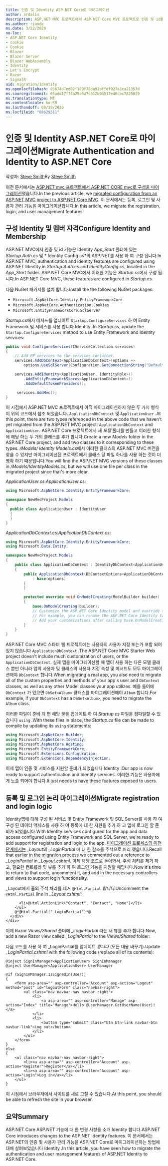 ```yaml
---
title: 인증 및 Identity ASP.NET Core로 마이그레이션
author: ardalis
description: ASP.NET MVC 프로젝트에서 ASP.NET Core MVC 프로젝트로 인증 및 id를 마이그레이션하는 방법에 대해 알아봅니다.
ms.author: riande
ms.date: 3/22/2020
no-loc:
- ASP.NET Core Identity
- cookie
- Cookie
- Blazor
- Blazor Server
- Blazor WebAssembly
- Identity
- Let's Encrypt
- Razor
- SignalR
uid: migration/identity
ms.openlocfilehash: 85674d7ed02f189f78da92bffdf927a3ca21357d
ms.sourcegitcommit: 65add17f74a29a647d812b04517e46cbc78258f9
ms.translationtype: MT
ms.contentlocale: ko-KR
ms.lasthandoff: 08/19/2020
ms.locfileid: "88629511"
---
```

# <a name="migrate-authentication-and-no-locidentity-to-aspnet-core"></a><span data-ttu-id="f3012-103">인증 및 Identity ASP.NET Core로 마이그레이션</span><span class="sxs-lookup"><span data-stu-id="f3012-103">Migrate Authentication and Identity to ASP.NET Core</span></span>

<span data-ttu-id="f3012-104">작성자: [Steve Smith](https://ardalis.com/)</span><span class="sxs-lookup"><span data-stu-id="f3012-104">By [Steve Smith](https://ardalis.com/)</span></span>

<span data-ttu-id="f3012-105">이전 문서에서는 [ASP.NET mvc 프로젝트에서 ASP.NET CORE mvc로 구성을 마이그레이션](xref:migration/configuration)했습니다.</span><span class="sxs-lookup"><span data-stu-id="f3012-105">In the previous article, we [migrated configuration from an ASP.NET MVC project to ASP.NET Core MVC](xref:migration/configuration).</span></span> <span data-ttu-id="f3012-106">이 문서에서는 등록, 로그인 및 사용자 관리 기능을 마이그레이션합니다.</span><span class="sxs-lookup"><span data-stu-id="f3012-106">In this article, we migrate the registration, login, and user management features.</span></span>

## <a name="configure-no-locidentity-and-membership"></a><span data-ttu-id="f3012-107">구성 Identity 및 멤버 자격</span><span class="sxs-lookup"><span data-stu-id="f3012-107">Configure Identity and Membership</span></span>

<span data-ttu-id="f3012-108">ASP.NET MVC에서 인증 및 id 기능은 Identity *App_Start* 폴더에 있는 *Startup.Auth.cs* 및 \* Identity Config.cs\*의 ASP.NET를 사용 하 여 구성 됩니다.</span><span class="sxs-lookup"><span data-stu-id="f3012-108">In ASP.NET MVC, authentication and identity features are configured using ASP.NET Identity in *Startup.Auth.cs* and *IdentityConfig.cs*, located in the *App_Start* folder.</span></span> <span data-ttu-id="f3012-109">ASP.NET Core MVC에서 이러한 기능은 *Startup.cs*에서 구성 됩니다.</span><span class="sxs-lookup"><span data-stu-id="f3012-109">In ASP.NET Core MVC, these features are configured in *Startup.cs*.</span></span>

<span data-ttu-id="f3012-110">다음 NuGet 패키지를 설치 합니다.</span><span class="sxs-lookup"><span data-stu-id="f3012-110">Install the the following NuGet packages:</span></span>

* `Microsoft.AspNetCore.Identity.EntityFrameworkCore`
* `Microsoft.AspNetCore.Authentication.Cookies`
* `Microsoft.EntityFrameworkCore.SqlServer`

<span data-ttu-id="f3012-111">*Startup.cs*에서 메서드를 업데이트 `Startup.ConfigureServices` 하 여 Entity Framework 및 서비스를 사용 합니다 Identity .</span><span class="sxs-lookup"><span data-stu-id="f3012-111">In *Startup.cs*, update the `Startup.ConfigureServices` method to use Entity Framework and Identity services:</span></span>

```csharp
public void ConfigureServices(IServiceCollection services)
{
    // Add EF services to the services container.
    services.AddDbContext<ApplicationDbContext>(options =>
        options.UseSqlServer(Configuration.GetConnectionString("DefaultConnection")));

    services.AddIdentity<ApplicationUser, IdentityRole>()
        .AddEntityFrameworkStores<ApplicationDbContext>()
        .AddDefaultTokenProviders();

     services.AddMvc();
}
```

<span data-ttu-id="f3012-112">이 시점에서 ASP.NET MVC 프로젝트에서 아직 마이그레이션하지 않은 두 가지 형식이 위의 코드에서 참조 되었습니다. `ApplicationDbContext` 및 `ApplicationUser` .</span><span class="sxs-lookup"><span data-stu-id="f3012-112">At this point, there are two types referenced in the above code that we haven't yet migrated from the ASP.NET MVC project: `ApplicationDbContext` and `ApplicationUser`.</span></span> <span data-ttu-id="f3012-113">ASP.NET Core 프로젝트에서 새 *모델* 폴더를 만들고 이러한 형식에 해당 하는 두 개의 클래스를 추가 합니다.</span><span class="sxs-lookup"><span data-stu-id="f3012-113">Create a new *Models* folder in the ASP.NET Core project, and add two classes to it corresponding to these types.</span></span> <span data-ttu-id="f3012-114">*/Models/ Identity Models.cs*에서 이러한 클래스의 ASP.NET MVC 버전을 찾을 수 있지만 마이그레이션된 프로젝트에서 클래스 당 파일 하나를 사용 하는 것이 더 명확 하기 때문입니다.</span><span class="sxs-lookup"><span data-stu-id="f3012-114">You will find the ASP.NET MVC versions of these classes in */Models/IdentityModels.cs*, but we will use one file per class in the migrated project since that's more clear.</span></span>

<span data-ttu-id="f3012-115">*ApplicationUser.cs*:</span><span class="sxs-lookup"><span data-stu-id="f3012-115">*ApplicationUser.cs*:</span></span>

```csharp
using Microsoft.AspNetCore.Identity.EntityFrameworkCore;

namespace NewMvcProject.Models
{
  public class ApplicationUser : IdentityUser
  {
  }
}
```

<span data-ttu-id="f3012-116">*ApplicationDbContext.cs*:</span><span class="sxs-lookup"><span data-stu-id="f3012-116">*ApplicationDbContext.cs*:</span></span>

```csharp
using Microsoft.AspNetCore.Identity.EntityFrameworkCore;
using Microsoft.Data.Entity;

namespace NewMvcProject.Models
{
    public class ApplicationDbContext : IdentityDbContext<ApplicationUser>
    {
        public ApplicationDbContext(DbContextOptions<ApplicationDbContext> options)
            : base(options)
        {
        }

        protected override void OnModelCreating(ModelBuilder builder)
        {
            base.OnModelCreating(builder);
            // Customize the ASP.NET Core Identity model and override the defaults if needed.
            // For example, you can rename the ASP.NET Core Identity table names and more.
            // Add your customizations after calling base.OnModelCreating(builder);
        }
    }
}
```

<span data-ttu-id="f3012-117">ASP.NET Core MVC 스타터 웹 프로젝트에는 사용자의 사용자 지정 또는가 포함 되어 있지 않습니다 `ApplicationDbContext` .</span><span class="sxs-lookup"><span data-stu-id="f3012-117">The ASP.NET Core MVC Starter Web project doesn't include much customization of users, or the `ApplicationDbContext`.</span></span> <span data-ttu-id="f3012-118">실제 앱을 마이그레이션할 때 앱이 사용 하는 다른 모델 클래스 뿐만 아니라 앱의 사용자 및 클래스의 사용자 지정 속성 및 메서드도 모두 마이그레이션해야 `DbContext` 합니다.</span><span class="sxs-lookup"><span data-stu-id="f3012-118">When migrating a real app, you also need to migrate all of the custom properties and methods of your app's user and `DbContext` classes, as well as any other Model classes your app utilizes.</span></span> <span data-ttu-id="f3012-119">예를 들어에 `DbContext` 가 있으면 `DbSet<Album>` 클래스를 마이그레이션해야 `Album` 합니다.</span><span class="sxs-lookup"><span data-stu-id="f3012-119">For example, if your `DbContext` has a `DbSet<Album>`, you need to migrate the `Album` class.</span></span>

<span data-ttu-id="f3012-120">이러한 파일이 준비 되 면 해당 문을 업데이트 하 여 *Startup.cs* 파일을 컴파일할 수 있습니다 `using` .</span><span class="sxs-lookup"><span data-stu-id="f3012-120">With these files in place, the *Startup.cs* file can be made to compile by updating its `using` statements:</span></span>

```csharp
using Microsoft.AspNetCore.Builder;
using Microsoft.AspNetCore.Identity;
using Microsoft.AspNetCore.Hosting;
using Microsoft.EntityFrameworkCore;
using Microsoft.Extensions.Configuration;
using Microsoft.Extensions.DependencyInjection;
```

<span data-ttu-id="f3012-121">이제 앱이 인증 및 서비스를 지원할 준비가 되었습니다 Identity .</span><span class="sxs-lookup"><span data-stu-id="f3012-121">Our app is now ready to support authentication and Identity services.</span></span> <span data-ttu-id="f3012-122">이러한 기능은 사용자에 게 노출 되어야 합니다.</span><span class="sxs-lookup"><span data-stu-id="f3012-122">It just needs to have these features exposed to users.</span></span>

## <a name="migrate-registration-and-login-logic"></a><span data-ttu-id="f3012-123">등록 및 로그인 논리 마이그레이션</span><span class="sxs-lookup"><span data-stu-id="f3012-123">Migrate registration and login logic</span></span>

<span data-ttu-id="f3012-124">Identity앱에 대해 구성 된 서비스 및 Entity Framework 및 SQL Server를 사용 하 여 구성 된 데이터 액세스를 사용 하 여 등록에 대 한 지원을 추가 하 고 앱에 로그인 할 준비가 되었습니다.</span><span class="sxs-lookup"><span data-stu-id="f3012-124">With Identity services configured for the app and data access configured using Entity Framework and SQL Server, we're ready to add support for registration and login to the app.</span></span> <span data-ttu-id="f3012-125">[마이그레이션 프로세스의 이전 단계에서는](xref:migration/mvc#migrate-the-layout-file) *_Layout*의 *_LoginPartial* 에 대 한 참조를 주석으로 처리 했습니다.</span><span class="sxs-lookup"><span data-stu-id="f3012-125">Recall that [earlier in the migration process](xref:migration/mvc#migrate-the-layout-file) we commented out a reference to *_LoginPartial* in *_Layout.cshtml*.</span></span> <span data-ttu-id="f3012-126">이제 해당 코드로 돌아와서, 주석 처리를 제거 하 고, 필요한 컨트롤러 및 뷰를 추가 하 여 로그인 기능을 지원할 때입니다.</span><span class="sxs-lookup"><span data-stu-id="f3012-126">Now it's time to return to that code, uncomment it, and add in the necessary controllers and views to support login functionality.</span></span>

<span data-ttu-id="f3012-127">_Layout에서 줄의 주석 처리를 제거 `@Html.Partial` *합니다.*</span><span class="sxs-lookup"><span data-stu-id="f3012-127">Uncomment the `@Html.Partial` line in *_Layout.cshtml*:</span></span>

```cshtml
      <li>@Html.ActionLink("Contact", "Contact", "Home")</li>
    </ul>
    @*@Html.Partial("_LoginPartial")*@
  </div>
</div>
```

<span data-ttu-id="f3012-128">이제 Razor *Views/Shared* 폴더에 *_LoginPartial* 라는 새 뷰를 추가 합니다.</span><span class="sxs-lookup"><span data-stu-id="f3012-128">Now, add a new Razor view called *_LoginPartial* to the *Views/Shared* folder:</span></span>

<span data-ttu-id="f3012-129">다음 코드를 사용 하 여 _LoginPartial를 업데이트 *합니다* (모든 내용 바꾸기).</span><span class="sxs-lookup"><span data-stu-id="f3012-129">Update *_LoginPartial.cshtml* with the following code (replace all of its contents):</span></span>

```cshtml
@inject SignInManager<ApplicationUser> SignInManager
@inject UserManager<ApplicationUser> UserManager

@if (SignInManager.IsSignedIn(User))
{
    <form asp-area="" asp-controller="Account" asp-action="Logout" method="post" id="logoutForm" class="navbar-right">
        <ul class="nav navbar-nav navbar-right">
            <li>
                <a asp-area="" asp-controller="Manage" asp-action="Index" title="Manage">Hello @UserManager.GetUserName(User)!</a>
            </li>
            <li>
                <button type="submit" class="btn btn-link navbar-btn navbar-link">Log out</button>
            </li>
        </ul>
    </form>
}
else
{
    <ul class="nav navbar-nav navbar-right">
        <li><a asp-area="" asp-controller="Account" asp-action="Register">Register</a></li>
        <li><a asp-area="" asp-controller="Account" asp-action="Login">Log in</a></li>
    </ul>
}
```

<span data-ttu-id="f3012-130">이 시점에서 브라우저에서 사이트를 새로 고칠 수 있습니다.</span><span class="sxs-lookup"><span data-stu-id="f3012-130">At this point, you should be able to refresh the site in your browser.</span></span>

## <a name="summary"></a><span data-ttu-id="f3012-131">요약</span><span class="sxs-lookup"><span data-stu-id="f3012-131">Summary</span></span>

<span data-ttu-id="f3012-132">ASP.NET Core ASP.NET 기능에 대 한 변경 사항을 소개 Identity 합니다.</span><span class="sxs-lookup"><span data-stu-id="f3012-132">ASP.NET Core introduces changes to the ASP.NET Identity features.</span></span> <span data-ttu-id="f3012-133">이 문서에서는 ASP.NET의 인증 및 사용자 관리 기능을 ASP.NET Core로 마이그레이션하는 방법에 대해 살펴보았습니다 Identity .</span><span class="sxs-lookup"><span data-stu-id="f3012-133">In this article, you have seen how to migrate the authentication and user management features of ASP.NET Identity to ASP.NET Core.</span></span>

